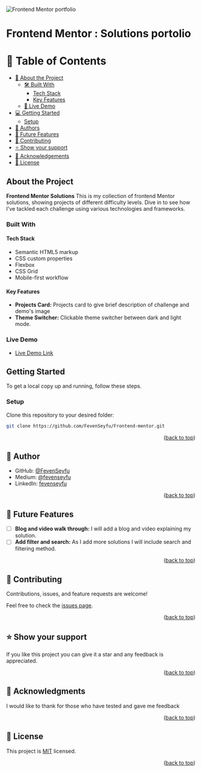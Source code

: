 ![Frontend Mentor portfolio](/Demo.gif)

# Frontend Mentor : Solutions portolio
<!-- TABLE OF CONTENTS -->

# 📗 Table of Contents

- [📖 About the Project](#about-project)
  - [🛠 Built With](#built-with)
    - [Tech Stack](#tech-stack)
    - [Key Features](#key-features)
  - [🚀 Live Demo](#live-demo)
- [💻 Getting Started](#getting-started)
  - [Setup](#setup)
- [👥 Authors](#authors)
- [🔭 Future Features](#future-features)
- [🤝 Contributing](#contributing)
- [⭐️ Show your support](#support)
- [🙏 Acknowledgements](#acknowledgements)
- [📝 License](#license)

<!-- PROJECT DESCRIPTION -->

## About the Project

**Frontend Mentor Solutions** This is my collection of frontend Mentor solutions, showing projects of different difficulty levels. Dive in to see how I've tackled each challenge using various technologies and frameworks.

### Built With

#### Tech Stack

- Semantic HTML5 markup
- CSS custom properties
- Flexbox
- CSS Grid
- Mobile-first workflow

#### Key Features

- **Projects Card:** Projects card to give brief description of challenge and demo's image 
- **Theme Switcher:** Clickable theme switcher between dark and light mode.

### Live Demo

- [Live Demo Link](https://fevenseyfu.github.io/Frontend-mentor/)

## Getting Started

To get a local copy up and running, follow these steps.

### Setup

Clone this repository to your desired folder:

````sh
git clone https://github.com/FevenSeyfu/Frontend-mentor.git
````

<p align="right">(<a href="#readme-top">back to top</a>)</p>

<!-- AUTHORS -->

## 👤 Author <a name="author"></a>

- GitHub: [@FevenSeyfu](https://github.com/FevenSeyfu)
- Medium: [@fevenseyfu](https://fevenseyfu.medium.com)
- LinkedIn: [fevenseyfu](https://www.linkedin.com/in/fevenseyfu/)

<p align="right">(<a href="#readme-top">back to top</a>)</p>

<!-- FUTURE FEATURES -->

## 🔭 Future Features <a name="future-features"></a>


- [ ] **Blog and video walk through:** I will add a blog  and video explaining my solution.
- [ ] **Add filter and search:** As I add more solutions I will include search and filtering method.

<p align="right">(<a href="#readme-top">back to top</a>)</p>

<!-- CONTRIBUTING -->

## 🤝 Contributing <a name="contributing"></a>

Contributions, issues, and feature requests are welcome!

Feel free to check the [issues page](../../issues/).

<p align="right">(<a href="#readme-top">back to top</a>)</p>

<!-- SUPPORT -->

## ⭐️ Show your support <a name="support"></a>

If you like this project you can give it a star and any feedback is appreciated.

<p align="right">(<a href="#readme-top">back to top</a>)</p>

<!-- ACKNOWLEDGEMENTS -->

## 🙏 Acknowledgments <a name="acknowledgements"></a>

I would like to thank for those who have tested and gave me feedback

<p align="right">(<a href="#readme-top">back to top</a>)</p>

<!-- LICENSE -->

## 📝 License <a name="license"></a>

This project is [MIT](./LICENSE) licensed.

<p align="right">(<a href="#readme-top">back to top</a>)</p>